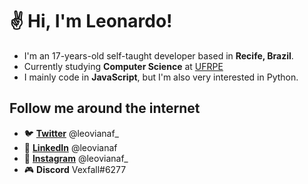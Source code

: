 # ✌ Hi, I'm Leonardo!

- I'm an 17-years-old self-taught developer based in **Recife, Brazil**.
- Currently studying **Computer Science** at [UFRPE](http://www.ufrpe.br/)
- I mainly code in **JavaScript**, but I'm also very interested in Python. 

## Follow me around the internet
- 🐦 **[Twitter](https://twitter.com/leovianaf_)** @leovianaf_
- 💼 **[LinkedIn](https://www.linkedin.com/in/leonardo-da-silva-viana-filho-9979201bb/)** @leovianaf
- 📸 **[Instagram](https://www.instagram.com/leovianaf_/)** @leovianaf_
- 🎮 **Discord** Vexfall#6277
